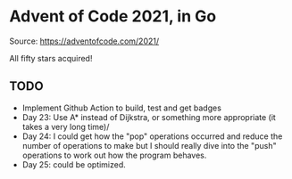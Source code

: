 # Advent of Code 2021, in Go

Source: https://adventofcode.com/2021/

All fifty stars acquired!

## TODO

- Implement Github Action to build, test and get badges
- Day 23: Use A* instead of Dijkstra, or something more appropriate (it takes a very long time)/
- Day 24: I could get how the "pop" operations occurred and reduce the number of operations to make but I should really
dive into the "push" operations to work out how the program behaves.
- Day 25: could be optimized.
